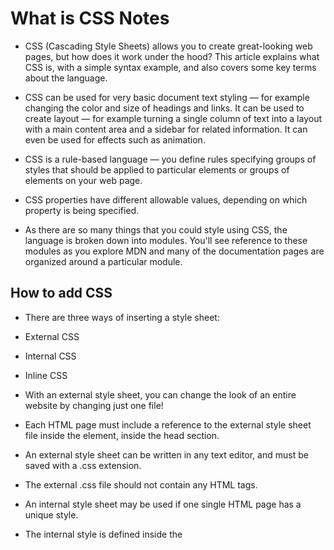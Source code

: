 # What is CSS Notes

- CSS (Cascading Style Sheets) allows you to create great-looking web pages, but how does it work under the hood? This article explains what CSS is, with a simple syntax example, and also covers some key terms about the language.

- CSS can be used for very basic document text styling — for example changing the color and size of headings and links. It can be used to create layout — for example turning a single column of text into a layout with a main content area and a sidebar for related information. It can even be used for effects such as animation. 

- CSS is a rule-based language — you define rules specifying groups of styles that should be applied to particular elements or groups of elements on your web page.

- CSS properties have different allowable values, depending on which property is being specified. 

- As there are so many things that you could style using CSS, the language is broken down into modules. You'll see reference to these modules as you explore MDN and many of the documentation pages are organized around a particular module. 
## How to add CSS

- There are three ways of inserting a style sheet:

- External CSS

- Internal CSS

- Inline CSS

- With an external style sheet, you can change the look of an entire website by changing just one file!

- Each HTML page must include a reference to the external style sheet file inside the <link> element, inside the head section.

- An external style sheet can be written in any text editor, and must be saved with a .css extension.

- The external .css file should not contain any HTML tags.

- An internal style sheet may be used if one single HTML page has a unique style.

- The internal style is defined inside the <style> element, inside the head section.
  
- An inline style may be used to apply a unique style for a single element.

- To use inline styles, add the style attribute to the relevant element. The style attribute can contain any CSS property.


